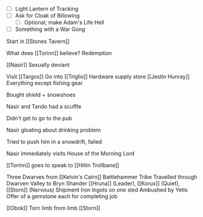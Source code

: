 - [ ] Light Lantern of Tracking
- [ ] Ask for Cloak of Billowing
	- [ ] Optional; make Adam's Life Hell
- [ ] Something with a War Gong

Start in [[Stones Tavern]]

What does [[Torinn]] believe?
	Redemption

[[Nasir]]
	Sexually deviant



Visit [[Targos]]
	Go into [[Triglio]]
	Hardware supply store
	[[Jestin Hunray]]
	Everything except fishing gear

Bought shield + snowshoes

Nasir and Tando had a scuffle

Didn't get to go to the pub

Nasir gloating about drinking problem

Tried to push him in a snowdrift, failed

Nasir immediately visits House of the Morning Lord

[[Torinn]] goes to speak to [[Hillin Trollbane]] 



Three Dwarves from [[Kelvin's Cairn]]
Battlehammer Tribe
Travelled through Dwarven Valley to Bryn Shander
[[Hruna]] (Leader), [[Korux]] (Quiet), [[Storn]] (Nervous)
Shipment Iron Ingots on one sled
Ambushed by Yetis
Offer of a gemstone each for completing job

[[Obok]] Torn limb from limb
[[Storn]]


